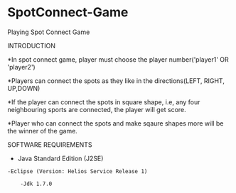 # SpotConnect-Game
Playing Spot Connect Game

INTRODUCTION

  *In spot connect game, player must choose the player number('player1' OR 'player2')

  *Players can connect the spots as they like in the directions(LEFT, RIGHT, UP,DOWN)

  *If the player can connect the spots in square shape, i.e, any four neighbouring sports are connected, the player will get score.

  *Player who can connect the spots and make sqaure shapes more will be the winner of the game.
  
 SOFTWARE REQUIREMENTS
 
   *  Java Standard Edition (J2SE)
   
   	-Eclipse (Version: Helios Service Release 1)
	
        -Jdk 1.7.0
